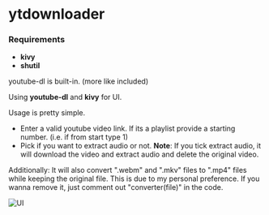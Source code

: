 # ytdownloader

### Requirements
* **kivy**
* **shutil**

youtube-dl is built-in. (more like included)


Using **youtube-dl** and **kivy** for UI.

Usage is pretty simple.
- Enter a valid youtube video link. If its a playlist provide a starting number. (i.e. if from start type 1)
- Pick if you want to extract audio or not. **Note**: If you tick extract audio, it will download the video and extract audio and delete the original video.

Additionally: It will also convert ".webm" and ".mkv" files to ".mp4" files while keeping the original file. This is due to my personal preference. If you wanna remove it, just comment out "converter(file)" in the code.


![UI](https://github.com/Kyuraa/ytdownloader/tree/main/image.png?raw=true)